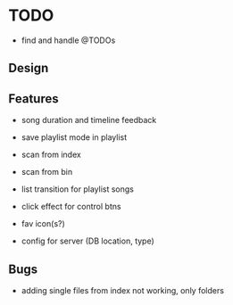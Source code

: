 TODO
====

 - find and handle @TODOs

Design
------


Features
--------

 - song duration and timeline feedback
 - save playlist mode in playlist
 - scan from index
 - scan from bin

 - list transition for playlist songs
 - click effect for control btns
 - fav icon(s?)
 - config for server (DB location, type)

Bugs
----

 - adding single files from index not working, only folders
